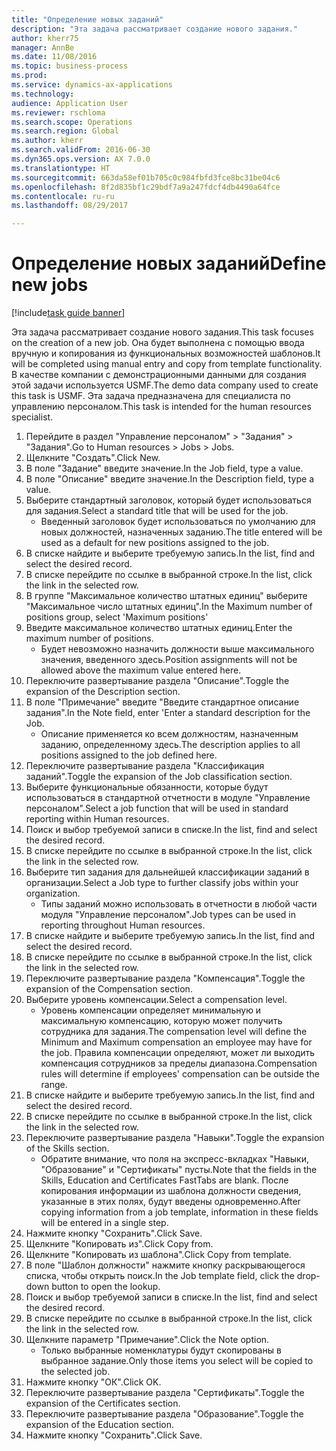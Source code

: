 ```yaml
--- 
title: "Определение новых заданий"
description: "Эта задача рассматривает создание нового задания."
author: kherr75
manager: AnnBe
ms.date: 11/08/2016
ms.topic: business-process
ms.prod: 
ms.service: dynamics-ax-applications
ms.technology: 
audience: Application User
ms.reviewer: rschloma
ms.search.scope: Operations
ms.search.region: Global
ms.author: kherr
ms.search.validFrom: 2016-06-30
ms.dyn365.ops.version: AX 7.0.0
ms.translationtype: HT
ms.sourcegitcommit: 663da58ef01b705c0c984fbfd3fce8bc31be04c6
ms.openlocfilehash: 8f2d835bf1c29bdf7a9a247fdcf4db4490a64fce
ms.contentlocale: ru-ru
ms.lasthandoff: 08/29/2017

---
```

# <a name="define-new-jobs"></a><span data-ttu-id="2d26c-103">Определение новых заданий</span><span class="sxs-lookup"><span data-stu-id="2d26c-103">Define new jobs</span></span>

[!include[task guide banner](../../includes/task-guide-banner.md)]

<span data-ttu-id="2d26c-104">Эта задача рассматривает создание нового задания.</span><span class="sxs-lookup"><span data-stu-id="2d26c-104">This task focuses on the creation of a new job.</span></span> <span data-ttu-id="2d26c-105">Она будет выполнена с помощью ввода вручную и копирования из функциональных возможностей шаблонов.</span><span class="sxs-lookup"><span data-stu-id="2d26c-105">It will be completed using manual entry and copy from template functionality.</span></span> <span data-ttu-id="2d26c-106">В качестве компании с демонстрационными данными для создания этой задачи используется USMF.</span><span class="sxs-lookup"><span data-stu-id="2d26c-106">The demo data company used to create this task is USMF.</span></span> <span data-ttu-id="2d26c-107">Эта задача предназначена для специалиста по управлению персоналом.</span><span class="sxs-lookup"><span data-stu-id="2d26c-107">This task is intended for the human resources specialist.</span></span>

1. <span data-ttu-id="2d26c-108">Перейдите в раздел "Управление персоналом" > "Задания" > "Задания".</span><span class="sxs-lookup"><span data-stu-id="2d26c-108">Go to Human resources > Jobs > Jobs.</span></span>
2. <span data-ttu-id="2d26c-109">Щелкните "Создать".</span><span class="sxs-lookup"><span data-stu-id="2d26c-109">Click New.</span></span>
3. <span data-ttu-id="2d26c-110">В поле "Задание" введите значение.</span><span class="sxs-lookup"><span data-stu-id="2d26c-110">In the Job field, type a value.</span></span>
4. <span data-ttu-id="2d26c-111">В поле "Описание" введите значение.</span><span class="sxs-lookup"><span data-stu-id="2d26c-111">In the Description field, type a value.</span></span>
5. <span data-ttu-id="2d26c-112">Выберите стандартный заголовок, который будет использоваться для задания.</span><span class="sxs-lookup"><span data-stu-id="2d26c-112">Select a standard title that will be used for the job.</span></span> 
    * <span data-ttu-id="2d26c-113">Введенный заголовок будет использоваться по умолчанию для новых должностей, назначенных заданию.</span><span class="sxs-lookup"><span data-stu-id="2d26c-113">The title entered will be used as a default for new positions assigned to the job.</span></span>  
6. <span data-ttu-id="2d26c-114">В списке найдите и выберите требуемую запись.</span><span class="sxs-lookup"><span data-stu-id="2d26c-114">In the list, find and select the desired record.</span></span>
7. <span data-ttu-id="2d26c-115">В списке перейдите по ссылке в выбранной строке.</span><span class="sxs-lookup"><span data-stu-id="2d26c-115">In the list, click the link in the selected row.</span></span>
8. <span data-ttu-id="2d26c-116">В группе "Максимальное количество штатных единиц" выберите "Максимальное число штатных единиц".</span><span class="sxs-lookup"><span data-stu-id="2d26c-116">In the Maximum number of positions group, select 'Maximum positions'</span></span>
9. <span data-ttu-id="2d26c-117">Введите максимальное количество штатных единиц.</span><span class="sxs-lookup"><span data-stu-id="2d26c-117">Enter the maximum number of positions.</span></span> 
    * <span data-ttu-id="2d26c-118">Будет невозможно назначить должности выше максимального значения, введенного здесь.</span><span class="sxs-lookup"><span data-stu-id="2d26c-118">Position assignments will not be allowed above the maximum value entered here.</span></span>  
10. <span data-ttu-id="2d26c-119">Переключите развертывание раздела "Описание".</span><span class="sxs-lookup"><span data-stu-id="2d26c-119">Toggle the expansion of the Description section.</span></span>
11. <span data-ttu-id="2d26c-120">В поле "Примечание" введите "Введите стандартное описание задания".</span><span class="sxs-lookup"><span data-stu-id="2d26c-120">In the Note field, enter 'Enter a standard description for the Job.</span></span>
    * <span data-ttu-id="2d26c-121">Описание применяется ко всем должностям, назначенным заданию, определенному здесь.</span><span class="sxs-lookup"><span data-stu-id="2d26c-121">The description applies to all positions assigned to the job defined here.</span></span>  
12. <span data-ttu-id="2d26c-122">Переключите развертывание раздела "Классификация заданий".</span><span class="sxs-lookup"><span data-stu-id="2d26c-122">Toggle the expansion of the Job classification section.</span></span>
13. <span data-ttu-id="2d26c-123">Выберите функциональные обязанности, которые будут использоваться в стандартной отчетности в модуле "Управление персоналом".</span><span class="sxs-lookup"><span data-stu-id="2d26c-123">Select a job function that will be used in standard reporting within Human resources.</span></span>
14. <span data-ttu-id="2d26c-124">Поиск и выбор требуемой записи в списке.</span><span class="sxs-lookup"><span data-stu-id="2d26c-124">In the list, find and select the desired record.</span></span>
15. <span data-ttu-id="2d26c-125">В списке перейдите по ссылке в выбранной строке.</span><span class="sxs-lookup"><span data-stu-id="2d26c-125">In the list, click the link in the selected row.</span></span>
16. <span data-ttu-id="2d26c-126">Выберите тип задания для дальнейшей классификации заданий в организации.</span><span class="sxs-lookup"><span data-stu-id="2d26c-126">Select a Job type to further classify jobs within your organization.</span></span> 
    * <span data-ttu-id="2d26c-127">Типы заданий можно использовать в отчетности в любой части модуля "Управление персоналом".</span><span class="sxs-lookup"><span data-stu-id="2d26c-127">Job types can be used in reporting throughout Human resources.</span></span>  
17. <span data-ttu-id="2d26c-128">В списке найдите и выберите требуемую запись.</span><span class="sxs-lookup"><span data-stu-id="2d26c-128">In the list, find and select the desired record.</span></span>
18. <span data-ttu-id="2d26c-129">В списке перейдите по ссылке в выбранной строке.</span><span class="sxs-lookup"><span data-stu-id="2d26c-129">In the list, click the link in the selected row.</span></span>
19. <span data-ttu-id="2d26c-130">Переключите развертывание раздела "Компенсация".</span><span class="sxs-lookup"><span data-stu-id="2d26c-130">Toggle the expansion of the Compensation section.</span></span>
20. <span data-ttu-id="2d26c-131">Выберите уровень компенсации.</span><span class="sxs-lookup"><span data-stu-id="2d26c-131">Select a compensation level.</span></span>
    * <span data-ttu-id="2d26c-132">Уровень компенсации определяет минимальную и максимальную компенсацию, которую может получить сотрудника для задания.</span><span class="sxs-lookup"><span data-stu-id="2d26c-132">The compensation level will define the Minimum and Maximum compensation an employee may have for the job.</span></span> <span data-ttu-id="2d26c-133">Правила компенсации определяют, может ли выходить компенсация сотрудников за пределы диапазона.</span><span class="sxs-lookup"><span data-stu-id="2d26c-133">Compensation rules will determine if employees' compensation can be outside the range.</span></span>  
21. <span data-ttu-id="2d26c-134">В списке найдите и выберите требуемую запись.</span><span class="sxs-lookup"><span data-stu-id="2d26c-134">In the list, find and select the desired record.</span></span>
22. <span data-ttu-id="2d26c-135">В списке перейдите по ссылке в выбранной строке.</span><span class="sxs-lookup"><span data-stu-id="2d26c-135">In the list, click the link in the selected row.</span></span>
23. <span data-ttu-id="2d26c-136">Переключите развертывание раздела "Навыки".</span><span class="sxs-lookup"><span data-stu-id="2d26c-136">Toggle the expansion of the Skills section.</span></span>
    * <span data-ttu-id="2d26c-137">Обратите внимание, что поля на экспресс-вкладках "Навыки, "Образование" и "Сертификаты" пусты.</span><span class="sxs-lookup"><span data-stu-id="2d26c-137">Note that the fields in the Skills, Education and Certificates FastTabs are blank.</span></span> <span data-ttu-id="2d26c-138">После копирования информации из шаблона должности сведения, указанные в этих полях, будут введены одновременно.</span><span class="sxs-lookup"><span data-stu-id="2d26c-138">After copying information from a job template, information in these fields will be entered in a single step.</span></span>   
24. <span data-ttu-id="2d26c-139">Нажмите кнопку "Сохранить".</span><span class="sxs-lookup"><span data-stu-id="2d26c-139">Click Save.</span></span>
25. <span data-ttu-id="2d26c-140">Щелкните "Копировать из".</span><span class="sxs-lookup"><span data-stu-id="2d26c-140">Click Copy from.</span></span>
26. <span data-ttu-id="2d26c-141">Щелкните "Копировать из шаблона".</span><span class="sxs-lookup"><span data-stu-id="2d26c-141">Click Copy from template.</span></span>
27. <span data-ttu-id="2d26c-142">В поле "Шаблон должности" нажмите кнопку раскрывающегося списка, чтобы открыть поиск.</span><span class="sxs-lookup"><span data-stu-id="2d26c-142">In the Job template field, click the drop-down button to open the lookup.</span></span>
28. <span data-ttu-id="2d26c-143">Поиск и выбор требуемой записи в списке.</span><span class="sxs-lookup"><span data-stu-id="2d26c-143">In the list, find and select the desired record.</span></span>
29. <span data-ttu-id="2d26c-144">В списке перейдите по ссылке в выбранной строке.</span><span class="sxs-lookup"><span data-stu-id="2d26c-144">In the list, click the link in the selected row.</span></span>
30. <span data-ttu-id="2d26c-145">Щелкните параметр "Примечание".</span><span class="sxs-lookup"><span data-stu-id="2d26c-145">Click the Note option.</span></span>
    * <span data-ttu-id="2d26c-146">Только выбранные номенклатуры будут скопированы в выбранное задание.</span><span class="sxs-lookup"><span data-stu-id="2d26c-146">Only those items you select will be copied to the selected job.</span></span>    
31. <span data-ttu-id="2d26c-147">Нажмите кнопку "OК".</span><span class="sxs-lookup"><span data-stu-id="2d26c-147">Click OK.</span></span>
32. <span data-ttu-id="2d26c-148">Переключите развертывание раздела "Сертификаты".</span><span class="sxs-lookup"><span data-stu-id="2d26c-148">Toggle the expansion of the Certificates section.</span></span>
33. <span data-ttu-id="2d26c-149">Переключите развертывание раздела "Образование".</span><span class="sxs-lookup"><span data-stu-id="2d26c-149">Toggle the expansion of the Education section.</span></span>
34. <span data-ttu-id="2d26c-150">Нажмите кнопку "Сохранить".</span><span class="sxs-lookup"><span data-stu-id="2d26c-150">Click Save.</span></span>


